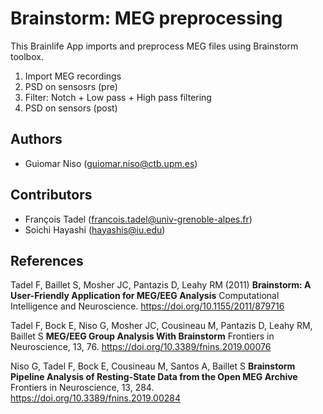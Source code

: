 # Brainstorm: MEG preprocessing

This Brainlife App imports and preprocess MEG files using Brainstorm toolbox.

1) Import MEG recordings
2) PSD on sensosrs (pre)
3) Filter: Notch + Low pass + High pass filtering
4) PSD on sensors (post)


## Authors
- Guiomar Niso (guiomar.niso@ctb.upm.es)

## Contributors
- François Tadel (francois.tadel@univ-grenoble-alpes.fr)
- Soichi Hayashi (hayashis@iu.edu)

## References

Tadel F, Baillet S, Mosher JC, Pantazis D, Leahy RM (2011)
**Brainstorm: A User-Friendly Application for MEG/EEG Analysis**
Computational Intelligence and Neuroscience. https://doi.org/10.1155/2011/879716

Tadel F, Bock E, Niso G, Mosher JC, Cousineau M, Pantazis D, Leahy RM, Baillet S
**MEG/EEG Group Analysis With Brainstorm**
Frontiers in Neuroscience, 13, 76. https://doi.org/10.3389/fnins.2019.00076

Niso G, Tadel F, Bock E, Cousineau M, Santos A, Baillet S
**Brainstorm Pipeline Analysis of Resting-State Data from the Open MEG Archive**
Frontiers in Neuroscience, 13, 284. https://doi.org/10.3389/fnins.2019.00284

    
